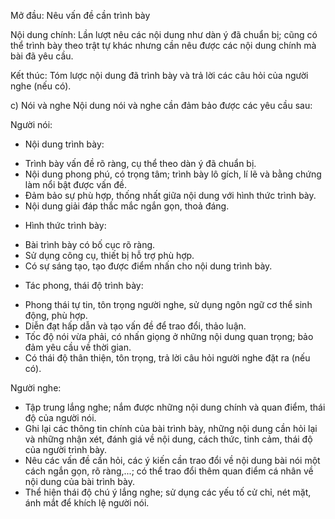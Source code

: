 Mở đầu: Nêu vấn đề cần trình bày

Nội dung chính: Lần lượt nêu các nội dung như dàn ý đã chuẩn bị; cũng có thể trình bày theo trật tự khác nhưng cần nêu được các nội dung chính mà bài đã yêu cầu.

Kết thúc: Tóm lược nội dung đã trình bày và trả lời các câu hỏi của người nghe (nếu có).

c) Nói và nghe
Nội dung nói và nghe cần đảm bảo được các yêu cầu sau:

Người nói:
- Nội dung trình bày:
+ Trình bày vấn đề rõ ràng, cụ thể theo dàn ý đã chuẩn bị.
+ Nội dung phong phú, có trọng tâm; trình bày lô gích, lí lẽ và bằng chứng làm nổi bật được vấn đề.
+ Đảm bảo sự phù hợp, thống nhất giữa nội dung với hình thức trình bày.
+ Nội dung giải đáp thắc mắc ngắn gọn, thoả đáng.
- Hình thức trình bày:
+ Bài trình bày có bố cục rõ ràng.
+ Sử dụng công cụ, thiết bị hỗ trợ phù hợp.
+ Có sự sáng tạo, tạo được điểm nhấn cho nội dung trình bày.
- Tác phong, thái độ trình bày:
+ Phong thái tự tin, tôn trọng người nghe, sử dụng ngôn ngữ cơ thể sinh động, phù hợp.
+ Diễn đạt hấp dẫn và tạo vấn đề để trao đổi, thảo luận.
+ Tốc độ nói vừa phải, có nhấn giọng ở những nội dung quan trọng; bảo đảm yêu cầu về thời gian.
+ Có thái độ thân thiện, tôn trọng, trả lời câu hỏi người nghe đặt ra (nếu có).

Người nghe:
- Tập trung lắng nghe; nắm được những nội dung chính và quan điểm, thái độ của người nói.
- Ghi lại các thông tin chính của bài trình bày, những nội dung cần hỏi lại và những nhận xét, đánh giá về nội dung, cách thức, tinh cảm, thái độ của người trình bày.
- Nêu các vấn đề cần hỏi, các ý kiến cần trao đổi về nội dung bài nói một cách ngắn gọn, rõ ràng,...; có thể trao đổi thêm quan điểm cá nhân về nội dung của bài trình bày.
- Thể hiện thái độ chú ý lắng nghe; sử dụng các yếu tố cử chỉ, nét mặt, ánh mắt để khích lệ người nói.